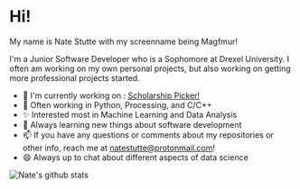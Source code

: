 # Hi!

My name is Nate Stutte with my screenname being Magfmur!

I'm a Junior Software Developer who is a Sophomore at Drexel University. I often am working on my own personal projects, but also working on getting more professional projects started.

- 🔭 I'm currently working on : [Scholarship Picker!](https://github.com/natestutte/Scholarship-Picker)
- 🐍 Often working in Python, Processing, and C/C++
- ✨ Interested most in Machine Learning and Data Analysis
- 🌱 Always learning new things about software development
- 📫 If you have any questions or comments about my repositories or other info, reach me at natestutte@protonmail.com!
- 😄 Always up to chat about different aspects of data science

![Nate's github stats](https://github-readme-stats.vercel.app/api?username=natestutte&show_icons=true)

<!--
**magfmur/magfmur** is a ✨ _special_ ✨ repository because its `README.md` (this file) appears on your GitHub profile.

Here are some ideas to get you started:

- 🔭 I’m currently working on ...
- 🌱 I’m currently learning ...
- 👯 I’m looking to collaborate on ...
- 🤔 I’m looking for help with ...
- 💬 Ask me about ...
- 📫 How to reach me: ...
- 😄 Pronouns: ...
- ⚡ Fun fact: ...
-->
